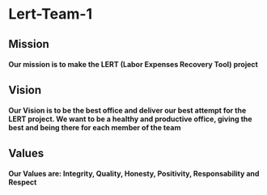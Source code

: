 # Lert-Team-1
## Mission
#### Our mission is to make the LERT (Labor Expenses Recovery Tool) project
## Vision
#### Our Vision is to be the best office and deliver our best attempt for the LERT project. We want to be a healthy and productive office, giving the best and being there for each member of the team 
## Values
#### Our Values are: Integrity, Quality, Honesty, Positivity, Responsability and Respect
